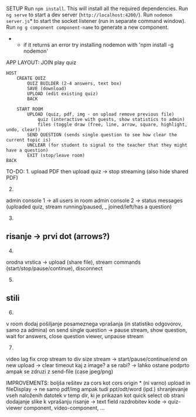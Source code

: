 SETUP
Run `npm install`. This will install all the required dependencies.
Run `ng serve` to start a dev server (`http://localhost:4200/`).
Run `nodemon server.js`* to start the socket listener (run in separate command window).
Run `ng g component component-name` to generate a new component.

* - if it returns an error try installing nodemon with 'npm install -g nodemon'

APP LAYOUT:
    JOIN
        play quiz

    HOST
        CREATE QUIZ
            QUIZ BUILDER (2-4 answers, text box)
            SAVE (download)
            UPLOAD (edit existing quiz)
            BACK

        START ROOM
            UPLOAD (quiz, pdf, img - on upload remove previous file)
                quiz (interactive with guests, show statistics to admin)
                files (toggle draw (free, line, arrow, square, highlight, undo, clear))
            SEND QUESTION (sends single question to see how clear the current topic is)
            UNCLEAR (for student to signal to the teacher that they might have a question)
            EXIT (stop/leave room)
    BACK

TO-DO:
1.
upload PDF then upload quiz -> stop streaming (also hide shared PDF)

2.
admin console 1 -> all users in room
admin console 2 -> status messages (uploaded quiz, stream running/paused, _ joined/left/has a question)

3.
risanje -> prvi dot (arrows?)
------
4.
orodna vrstica -> upload (share file), stream commands (start/stop/pause/continue), disconnect

5.
stili
------
6.
v room dodaj pošiljanje posameznega vprašanja (in statistiko odgovorov, samo za admina)
on send single question -> pause stream, show question, wait for answers, close question viewer, unpause stream

7.
video lag fix
crop stream to div size
stream -> start/pause/continue/end
on new upload -> clear timeout
kaj z image? a se rabi? -> lahko ostane podprto ampak se zdruzi z send-file (case jpeg/png)

IMPROVEMENTS:
boljša rešitev za cors kot cors origin * (ni varno)
upload in fileDisplay -> ne samo pdf/img ampak tudi ppt/odt/word (ipd.)
shranjevanje vseh naloženih datotek v temp dir, ki je prikazan kot quick select ob strani
dodajanje slike k vprašanju
risanje -> text field
razdrobitev kode -> quiz-viewer component, video-component, ...